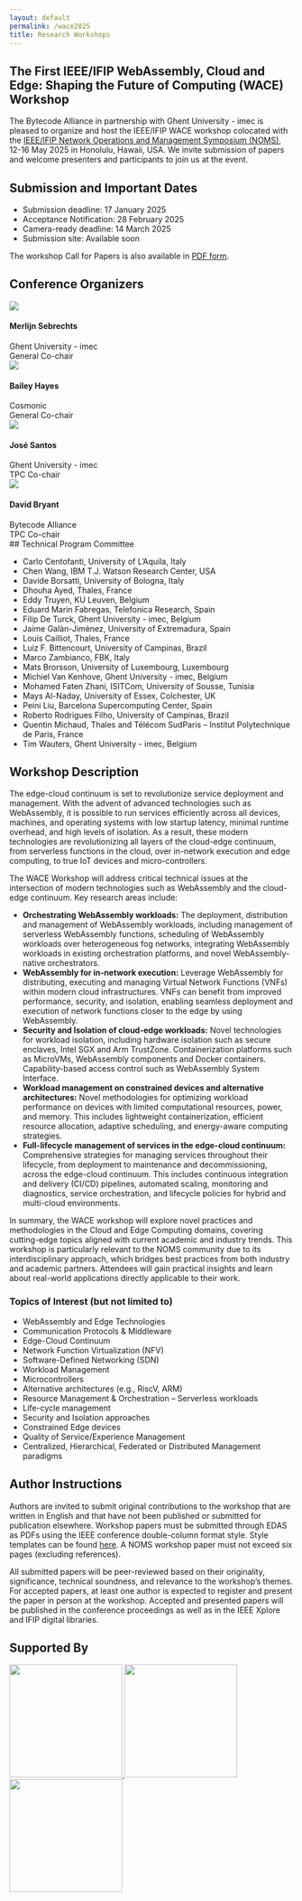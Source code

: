 ```yaml
---
layout: default
permalink: /wace2025
title: Research Workshops
---
```


<section>
    <div class="container w-container">
        <div class="width-container" markdown="1">

# The First IEEE/IFIP WebAssembly, Cloud and Edge: Shaping the Future of Computing (WACE) Workshop

The Bytecode Alliance in partnership with Ghent University - imec  is pleased to organize and host the IEEE/IFIP WACE workshop colocated with the [IEEE/IFIP Network Operations and Management Symposium (NOMS)](https://noms2025.ieee-noms.org/), 12-16 May 2025 in Honolulu, Hawaii, USA. We invite submission of papers and welcome presenters and participants to join us at the event.

## Submission and Important Dates

* Submission deadline: 17 January 2025
* Acceptance Notification: 28 February 2025
* Camera-ready deadline: 14 March 2025
* Submission site: Available soon

The workshop Call for Papers is also available in <a href="/assets/WACE_CFP.pdf">PDF form</a>.
</div>
</div>
</section>
<section>
    <div class="container w-container">
        <div class="width-container">
            <h2>Conference Organizers</h2>
                <div class="board-gallery" id="board-gallery">
                    <div class="board-member">
                        <img src="https://github.com/merlijn-sebrechts.png">
                         <div>
                            <h4>Merlijn Sebrechts</h4>
                            Ghent University - imec<br />
                            General Co-chair<br />
                        </div>
                    </div>
                    <div class="board-member">
                        <img src="https://github.com/ricochet.png">
                         <div>
                            <h4>Bailey Hayes</h4>
                            Cosmonic<br />
                            General Co-chair<br />
                        </div>
                    </div>
                        <div class="board-member">
                        <img src="https://github.com/jpedro1992.png">
                         <div>
                            <h4>José Santos</h4>
                            Ghent University - imec<br />
                            TPC Co-chair<br />
                        </div>
                    </div>
                        <div class="board-member">
                        <img src="https://github.com/disquisitioner.png">
                         <div>
                            <h4>David Bryant</h4>
                            Bytecode Alliance<br />
                            TPC Co-chair<br />
                        </div>
                    </div>
                </div>
        </div>
    </div>
</section>
<section>
    <div class="container w-container">
        <div class="width-container" markdown="1">
## Technical Program Committee

* Carlo Centofanti, University of L’Aquila, Italy
* Chen Wang, IBM T.J. Watson Research Center, USA
* Davide Borsatti, University of Bologna, Italy
* Dhouha Ayed, Thales, France
* Eddy Truyen, KU Leuven, Belgium
* Eduard Marin Fabregas, Telefonica Research, Spain
* Filip De Turck, Ghent University - imec, Belgium
* Jaime Galàn-Jimènez, University of Extremadura, Spain
* Louis Cailliot, Thales, France
* Luiz F. Bittencourt, University of Campinas, Brazil
* Marco Zambianco, FBK, Italy
* Mats Brorsson, University of Luxembourg, Luxembourg
* Michiel Van Kenhove, Ghent University - imec, Belgium
* Mohamed Faten Zhani, ISITCom, University of Sousse, Tunisia
* Mays Al-Naday, University of Essex, Colchester, UK
* Peini Liu, Barcelona Supercomputing Center, Spain
* Roberto Rodrigues Filho, University of Campinas, Brazil
* Quentin Michaud, Thales and Télécom SudParis – Institut Polytechnique de Paris, France
* Tim Wauters, Ghent University - imec, Belgium

## Workshop Description

The edge-cloud continuum is set to revolutionize service deployment and management. With the advent of advanced technologies such as WebAssembly, it is possible to run services efficiently across all devices, machines, and operating systems with low startup latency, minimal runtime overhead, and high levels of isolation. As a result, these modern technologies are revolutionizing all layers of the cloud-edge continuum, from serverless functions in the cloud, over in-network execution and edge computing, to true IoT devices and micro-controllers.

The WACE Workshop will address critical technical issues at the intersection of modern technologies such as WebAssembly and the cloud-edge continuum. Key research areas include:

* **Orchestrating WebAssembly workloads:** The deployment, distribution and management of WebAssembly workloads, including management of serverless WebAssembly functions, scheduling of WebAssembly workloads over heterogeneous fog networks, integrating WebAssembly workloads in existing orchestration platforms, and novel WebAssembly-native orchestrators.
* **WebAssembly for in-network execution:** Leverage WebAssembly for distributing, executing and managing Virtual Network Functions (VNFs) within modern cloud infrastructures. VNFs can benefit from improved performance, security, and isolation, enabling seamless deployment and execution of network functions closer to the edge by using WebAssembly.
* **Security and Isolation of cloud-edge workloads:** Novel technologies for workload isolation, including hardware isolation such as secure enclaves, Intel SGX and Arm TrustZone. Containerization platforms such as MicroVMs, WebAssembly components and Docker containers. Capability-based access control such as WebAssembly System Interface.
* **Workload management on constrained devices and alternative architectures:** Novel methodologies for optimizing workload performance on devices with limited computational resources, power, and memory. This includes lightweight containerization, efficient resource allocation, adaptive scheduling, and energy-aware computing strategies.
* **Full-lifecycle management of services in the edge-cloud continuum:** Comprehensive strategies for managing services throughout their lifecycle, from deployment to maintenance and decommissioning, across the edge-cloud continuum. This includes continuous integration and delivery (CI/CD) pipelines, automated scaling, monitoring and diagnostics, service orchestration, and lifecycle policies for hybrid and multi-cloud environments.

In summary, the WACE workshop will explore novel practices and methodologies in the Cloud and Edge Computing domains, covering cutting-edge topics aligned with current academic and industry trends. This workshop is particularly relevant to the NOMS community due to its interdisciplinary approach, which bridges best practices from both industry and academic partners. Attendees will gain practical insights and learn about real-world applications directly applicable to their work.

### Topics of Interest (but not limited to)
* WebAssembly and Edge Technologies
* Communication Protocols & Middleware
* Edge-Cloud Continuum
* Network Function Virtualization (NFV)
* Software-Defined Networking (SDN)
* Workload Management
* Microcontrollers
* Alternative architectures (e.g., RiscV, ARM)
* Resource Management & Orchestration – Serverless workloads
* Life-cycle management
* Security and Isolation approaches
* Constrained Edge devices
* Quality of Service/Experience Management
* Centralized, Hierarchical, Federated or Distributed Management paradigms

## Author Instructions
Authors are invited to submit original contributions to the workshop that are written in English and that have not been published or submitted for publication elsewhere. Workshop papers must be submitted through EDAS as PDFs using the IEEE conference double-column format style. Style templates can be found [here](https://www.ieee.org/conferences/publishing/templates.html). A NOMS workshop paper must not exceed six pages (excluding references).

All submitted papers will be peer-reviewed based on their originality, significance, technical soundness, and relevance to the workshop’s themes. For accepted papers, at least one author is expected to register and present the paper in person at the workshop. Accepted and presented papers will be published in the conference proceedings as well as in the IEEE Xplore and IFIP digital libraries.
</div>
</div>
</section>
<section>
    <div class="container w-container">
        <div class="width-container">
            <h2>Supported By</h2>
                <div class="member-logos">
                    <a href="https://www.imec-int.com/" rel="nofollow">
                        <img src="/images/member-logos/imec.png" width=200>
                    </a>
                    <a href="https://elasticproject.eu/" rel="nofollow">
                        <img src="/images/member-logos/elastic-logo_color.png" width=200>
                    </a>
                    <a href="https://bytecodealliance.org" rel="nofollow">
                        <img src="/images/bytecode-alliance-logo.png" width=200>
                    </a>
                </div>
        </div>
    </div>
</section>
